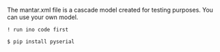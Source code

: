  The mantar.xml file is a cascade model created for testing purposes. You can use your own model.

    ! run ino code first
     
    $ pip install pyserial

